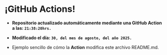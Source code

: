 # ¡GitHub Actions!
* **Repositorio actualizado automáticamente mediante una GitHub Action a las: `21:38:20hrs.`**
* **Modificado el día: `30, del mes de agosto, del año 2025.`**

* Ejemplo sencillo de cómo la **Action** modifica este archivo README.md.
